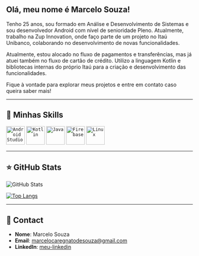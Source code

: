 ## Olá, meu nome é Marcelo Souza!

Tenho 25 anos, sou formado em Análise e Desenvolvimento de Sistemas e sou desenvolvedor Android com
nível de senioridade Pleno. Atualmente, trabalho na Zup Innovation, onde faço parte de um projeto no
Itaú Unibanco, colaborando no desenvolvimento de novas funcionalidades.

Atualmente, estou alocado no fluxo de pagamentos e transferências, mas já atuei também no fluxo de
cartão de crédito. Utilizo a linguagem Kotlin e bibliotecas internas do próprio Itaú para a criação
e desenvolvimento das funcionalidades.

Fique à vontade para explorar meus projetos e entre em contato caso queira saber mais!

---

## 🚀 Minhas Skills

<code><img height="50" src="https://skillicons.dev/icons?i=androidstudio&theme=dark" alt="Android Studio"/></code>
<code><img height="50" src="https://skillicons.dev/icons?i=kotlin&theme=dark" alt="Kotlin"/></code>
<code><img height="50" src="https://skillicons.dev/icons?i=java&theme=dark" alt="Java"/></code>
<code><img height="50" src="https://skillicons.dev/icons?i=firebase&theme=dark" alt="Firebase"/></code>
<code><img height="50" src="https://skillicons.dev/icons?i=linux&theme=dark" alt="Linux"/></code>

---

## ⭐ GitHub Stats

![GitHub Stats](https://github-readme-stats.vercel.app/api?username=marcelo-souza-1999&show_icons=true)

[![Top Langs](https://github-readme-stats.vercel.app/api/top-langs/?username=marcelo-souza-1999&layout=compact)](https://github.com/anuraghazra/github-readme-stats)

---

## 🤝 Contact


- **Nome**: Marcelo Souza
- **Email**: marcelocaregnatodesouza@gmail.com
- **LinkedIn**: [meu-linkedin](https://www.linkedin.com/in/marcelosouza-1999/)
